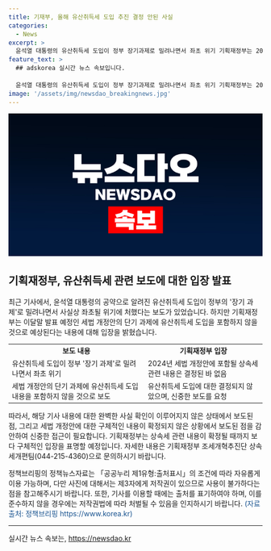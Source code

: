 ```yaml
---
title: 기재부, 올해 유산취득세 도입 추진 결정 안된 사실
categories:
  - News
excerpt: >
  윤석열 대통령의 유산취득세 도입이 정부 장기과제로 밀려나면서 좌초 위기 기획재정부는 2024년 세법 개정안에 상속세 내용이 결정되지 않았다고 밝혔다. 유산취득세 도입 여부에 대한 보도에 신중을 당부했다. (출처: 정책브리핑)
feature_text: >
  ## adskorea 실시간 뉴스 속보입니다.

  윤석열 대통령의 유산취득세 도입이 정부 장기과제로 밀려나면서 좌초 위기 기획재정부는 2024년 세법 개정안에 상속세 내용이 결정되지 않았다고 밝혔다. 유산취득세 도입 여부에 대한 보도에 신중을 당부했다. (출처: 정책브리핑)
image: '/assets/img/newsdao_breakingnews.jpg'
---
```


<p><img src="/assets/img/newsdao_breakingnews.jpg" alt="adskorea 속보" /></p>

<h2 data-ke-size="size26">기획재정부, 유산취득세 관련 보도에 대한 입장 발표</h2>

<p data-ke-size="size16">최근 기사에서, 윤석열 대통령의 공약으로 알려진 유산취득세 도입이 정부의 '장기 과제'로 밀려나면서 사실상 좌초될 위기에 처했다는 보도가 있었습니다. 하지만 기획재정부는 이달말 발표 예정인 세법 개정안의 단기 과제에 유산취득세 도입을 포함하지 않을 것으로 예상된다는 내용에 대해 입장을 밝혔습니다.</p>

<table>
    <tr>
        <td style="text-align: center; height: 17px;"><b>보도 내용</b></td>
        <td style="text-align: center; height: 17px;"><b>기획재정부 입장</b></td>
    </tr>
    <tr>
        <td style="text-align: left; height: 17px;">유산취득세 도입이 정부 '장기 과제'로 밀려나면서 좌초 위기</td>
        <td style="text-align: left; height: 17px;">2024년 세법 개정안에 포함될 상속세 관련 내용은 결정된 바 없음</td>
    </tr>
    <tr>
        <td style="text-align: left; height: 17px;">세법 개정안의 단기 과제에 유산취득세 도입 내용을 포함하지 않을 것으로 보도</td>
        <td style="text-align: left; height: 17px;">유산취득세 도입에 대한 결정되지 않았으며, 신중한 보도를 요청</td>
    </tr>
</table>

<p data-ke-size="size16">따라서, 해당 기사 내용에 대한 완벽한 사실 확인이 이루어지지 않은 상태에서 보도된 점, 그리고 세법 개정안에 대한 구체적인 내용이 확정되지 않은 상황에서 보도된 점을 감안하여 신중한 접근이 필요합니다. 기획재정부는 상속세 관련 내용이 확정될 때까지 보다 구체적인 입장을 표명할 예정입니다. 자세한 내용은 기획재정부 조세개혁추진단 상속세개편팀(044-215-4360)으로 문의하시기 바랍니다.</p>

<p data-ke-size="size16">정책브리핑의 정책뉴스자료는 「공공누리 제1유형:출처표시」의 조건에 따라 자유롭게 이용 가능하며, 다만 사진에 대해서는 제3자에게 저작권이 있으므로 사용이 불가하다는 점을 참고해주시기 바랍니다. 또한, 기사를 이용할 때에는 출처를 표기하여야 하며, 이를 준수하지 않을 경우에는 저작권법에 따라 처벌될 수 있음을 인지하시기 바랍니다. <span style="color: #1a5490;">(자료출처: 정책브리핑 https://www.korea.kr)</span></p>

<p><hr></p>
실시간 뉴스 속보는, <a href="https://newsdao.kr" rel="dofollow">https://newsdao.kr</a>


